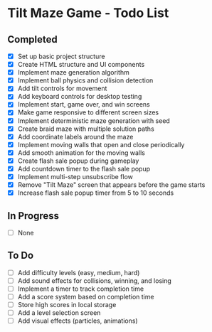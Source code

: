 # Tilt Maze Game - Todo List

## Completed
- [x] Set up basic project structure
- [x] Create HTML structure and UI components
- [x] Implement maze generation algorithm
- [x] Implement ball physics and collision detection
- [x] Add tilt controls for movement
- [x] Add keyboard controls for desktop testing
- [x] Implement start, game over, and win screens
- [x] Make game responsive to different screen sizes
- [x] Implement deterministic maze generation with seed
- [x] Create braid maze with multiple solution paths
- [x] Add coordinate labels around the maze
- [x] Implement moving walls that open and close periodically
- [x] Add smooth animation for the moving walls
- [x] Create flash sale popup during gameplay
- [x] Add countdown timer to the flash sale popup
- [x] Implement multi-step unsubscribe flow
- [x] Remove "Tilt Maze" screen that appears before the game starts
- [x] Increase flash sale popup timer from 5 to 10 seconds

## In Progress
- [ ] None

## To Do
- [ ] Add difficulty levels (easy, medium, hard)
- [ ] Add sound effects for collisions, winning, and losing
- [ ] Implement a timer to track completion time
- [ ] Add a score system based on completion time
- [ ] Store high scores in local storage
- [ ] Add a level selection screen
- [ ] Add visual effects (particles, animations)
